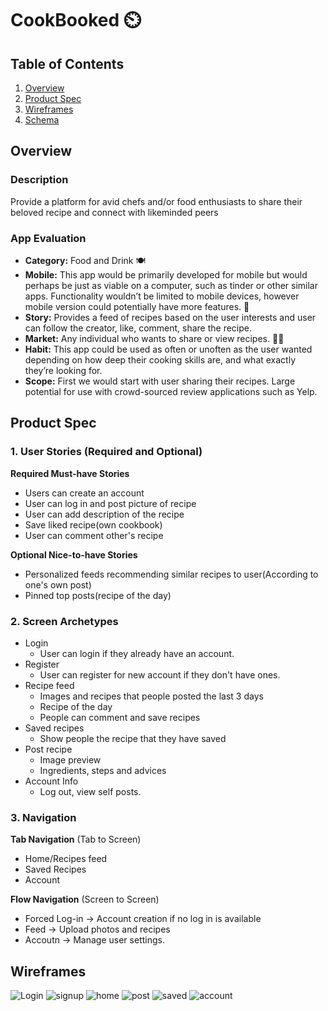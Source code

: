 # CookBooked ⏲️

## Table of Contents
1. [Overview](#Overview)
1. [Product Spec](#Product-Spec)
1. [Wireframes](#Wireframes)
2. [Schema](#Schema)

## Overview
### Description
Provide a platform for avid chefs and/or food enthusiasts to share their beloved recipe and connect with likeminded peers

### App Evaluation
- **Category:** Food and Drink 🍽️
- **Mobile:** This app would be primarily developed for mobile but would perhaps be just as viable on a computer, such as tinder or other similar apps. Functionality wouldn’t be limited to mobile devices, however mobile version could potentially have more features. 📱
- **Story:** Provides a feed of recipes based on the user interests and user can follow the creator, like, comment, share the recipe.
- **Market:** Any individual who wants to share or view recipes. 👨‍🍳
- **Habit:** This app could be used as often or unoften as the user wanted depending on how deep their cooking skills are, and what exactly they’re looking for.
- **Scope:** First we would start with user sharing their recipes. Large potential for use with crowd-sourced review applications such as Yelp.

## Product Spec

### 1. User Stories (Required and Optional)

**Required Must-have Stories**

* Users can create an account
* User can log in and post picture of recipe
* User can add description of the recipe
* Save liked recipe(own cookbook)
* User can comment other's recipe

**Optional Nice-to-have Stories**
* Personalized feeds recommending similar recipes to user(According to one's own post)
*  Pinned top posts(recipe of the day) 

 

### 2. Screen Archetypes

* Login
  * User can login if they already have an account.
* Register 
    * User can register for new account if they don't have ones.
* Recipe feed
   * Images and recipes that people posted the last 3 days
   * Recipe of the day
   * People can comment and save recipes
* Saved recipes
    * Show people the recipe that they have saved
* Post recipe
    * Image preview
    * Ingredients, steps and advices
* Account Info
    * Log out, view self posts.
### 3. Navigation

**Tab Navigation** (Tab to Screen)

* Home/Recipes feed
* Saved Recipes
* Account

**Flow Navigation** (Screen to Screen)

* Forced Log-in -> Account creation if no log in is available
* Feed -> Upload photos and recipes
* Accoutn -> Manage user settings.

## Wireframes
![Login](https://user-images.githubusercontent.com/55728123/231004595-7c19bb0b-969c-4b13-8ba3-100a2b562bfc.png)
![signup](https://user-images.githubusercontent.com/55728123/231004602-45996343-699b-4db4-8aad-a5c3325d2bfb.png)
![home](https://user-images.githubusercontent.com/55728123/231004609-5b51f0fb-384f-47a6-9d5e-796e757cb40d.png)
![post](https://user-images.githubusercontent.com/55728123/231004619-0128da62-d881-4003-8f90-8a41aa8b84fa.png)
![saved](https://user-images.githubusercontent.com/55728123/231004625-8a63cd54-8fc5-434a-b4c6-8d7434e0fb83.png)
![account](https://user-images.githubusercontent.com/55728123/231004465-00340910-59f4-4a5e-80a5-a7a0302dbfb7.png)


